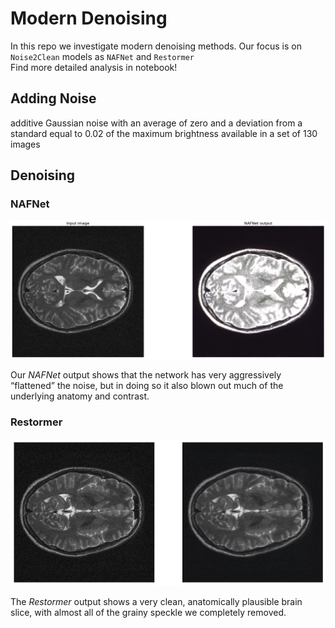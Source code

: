# Modern Denoising

In this repo we investigate modern denoising methods. 
Our focus is on `Noise2Clean` models as `NAFNet` and `Restormer`<br>
Find more detailed analysis in notebook! 

## Adding Noise
additive Gaussian noise with an average of zero and a deviation from a standard equal to 0.02 of the maximum brightness available in a set of 130 images

## Denoising

### NAFNet
<p align="center">
    <img src="images/1.png" alt="Descriptive Alt Text" class="fit-width-image">
</p>

Our *NAFNet* output shows that the network has very aggressively “flattened” the noise, but in doing so it also blown out much of the underlying anatomy and contrast.


### Restormer
<p align="center">
    <img src="images/2.png" alt="Descriptive Alt Text" class="fit-width-image">
</p>

The *Restormer* output shows a very clean, anatomically plausible brain slice, with almost all of the grainy speckle we completely removed.